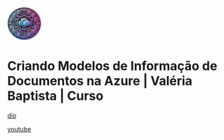 ![alt text](image.png)

# Criando Modelos de Informação de Documentos na Azure | Valéria Baptista | Curso

[dio](https://web.dio.me/course/desenvolver-uma-solucao-de-informacao-de-documentos/learning/8ca7bd00-8b3e-49ef-bc7b-5365cc9a45ac)

[youtube](https://www.youtube.com/playlist?list=PLUFkgDlXfnjtX3gkopu90p9847iorHjSi)
